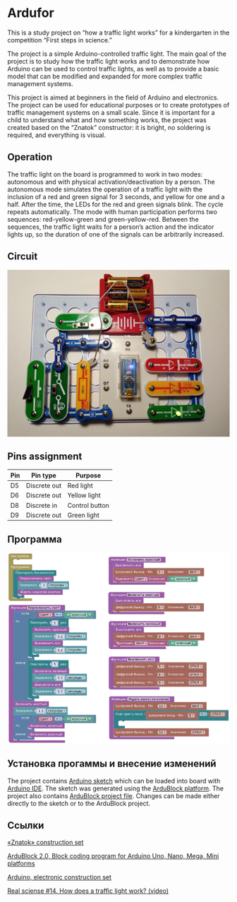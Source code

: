 # Ardufor

This is a study project on “how a traffic light works” for a kindergarten 
in the competition “First steps in science.”

The project is a simple Arduino-controlled traffic light. The main goal of the project 
is to study how the traffic light works and to demonstrate how Arduino can be used to 
control traffic lights, as well as to provide a basic model that can be modified and 
expanded for more complex traffic management systems.

This project is aimed at beginners in the field of Arduino and electronics. 
The project can be used for educational purposes or to create prototypes of traffic 
management systems on a small scale. Since it is important for a child to understand 
what and how something works, the project was created based on the “Znatok” constructor: 
it is bright, no soldering is required, and everything is visual.

## Operation

The traffic light on the board is programmed to work in two modes: autonomous 
and with physical activation/deactivation by a person.
The autonomous mode simulates the operation of a traffic light with the inclusion 
of a red and green signal for 3 seconds, and yellow for one and a half. 
After the time, the LEDs for the red and green signals blink. The cycle repeats automatically.
The mode with human participation performs two sequences: red-yellow-green and green-yellow-red. 
Between the sequences, the traffic light waits for a person’s action and the indicator 
lights up, so the duration of one of the signals can be arbitrarily increased.

## Circuit
<img src="./images/circuit.jpg"/>

## Pins assignment
| Pin | Pin type     | Purpose        |
|-----|--------------|----------------|
| D5  | Discrete out | Red light      |
| D6  | Discrete out | Yellow light   |
| D8  | Discrete in  | Control button |
| D9  | Discrete out | Green light    |


## Программа

<img src="./images/prog.png"/>

## Установка прогаммы и внесение изменений

The project contains [Arduino sketch](./src/svetofor/svetofor.ino) which can be loaded into board
with [Arduino IDE](https://www.arduino.cc/en/software).
The sketch was generated using the [ArduBlock platform](http://ardublock.ru/en/).
The project also contains [ArduBlock project file](./src/svetofor.ardublock).
Changes can be made either directly to the sketch or to the ArduBlock project.

## Ссылки

[«Znatok» construction set](https://znatok.ru/)

[ArduBlock 2.0, Block coding program for Arduino Uno, Nano, Mega, Mini platforms](http://ardublock.ru/en/)

[Arduino, electronic construction set](https://www.arduino.cc/)

[Real sciense #14. How does a traffic light work? (video)](https://youtu.be/77OhiLxO4Ck?feature=shared)